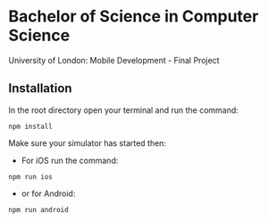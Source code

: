# Bachelor of Science in Computer Science
University of London:  Mobile Development - Final Project

## Installation
In the root directory open your terminal and run the command:
```
npm install
```

Make sure your simulator has started then:
- For iOS run the command:
```
npm run ios 
```
- or for Android:
```
npm run android
```

